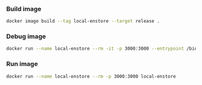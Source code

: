 ### Build image
```bash
docker image build --tag local-enstore --target release .
```

### Debug image
```bash
docker run --name local-enstore --rm -it -p 3000:3000 --entrypoint /bin/sh local-enstore
```

### Run image
```bash
docker run --name local-enstore --rm -p 3000:3000 local-enstore
```
